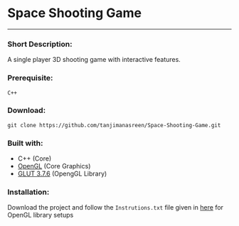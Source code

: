# Space Shooting Game
---
### Short Description:
A single player 3D shooting game with interactive features.

### Prerequisite:
```C++```
### Download:
```
git clone https://github.com/tanjimanasreen/Space-Shooting-Game.git
```
### Built with:
- C++ (Core)
- [OpenGL](https://www.opengl.org/) (Core Graphics)
- [GLUT 3.7.6](https://osdn.net/projects/sfnet_colladaloader/downloads/colladaloader/colladaloader%201.1/glut-3.7.6-bin.zip/) (OpengGL Library)

### Installation:
Download the project and follow the ```Instrutions.txt``` file given in [here](https://github.com/tanjimanasreen/Space-Shooting-Game/tree/master/glut_files) for OpenGL library setups
